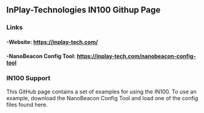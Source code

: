## InPlay-Technologies IN100 Githup Page
### Links
#### -Website: https://inplay-tech.com/
#### -NanoBeacon Config Tool: https://inplay-tech.com/nanobeacon-config-tool
### IN100 Support

This GitHub page contains a set of examples for using the IN100. To use an example, 
download the NanoBeacon Config Tool and load one of the config files found here.
